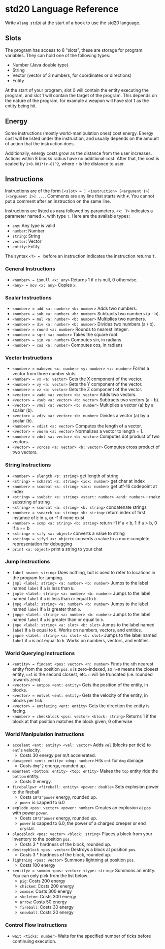 # std20 Language Reference

Write `#lang std20` at the start of a book to use the std20 language.

## Slots

The program has access to 8 "slots", these are storage for
program variables. They can hold one of the following types:
- Number (Java double type)
- String
- Vector (vector of 3 numbers, for coordinates or directions)
- Entity

At the start of your program, slot 0 will contain the entity executing the program,
and slot 1 will contain the target of the program. This depends on the nature of the program,
for example a weapon will have slot 1 as the entity being hit.

## Energy

Some instructions (mostly world-manipulation ones) cost energy. Energy cost
will be listed under the instruction, and usually depends on the amount of action
that the instruction does.

Additionally, energy costs grow as the distance from the user increases.
Actions within 8 blocks radius have no additional cost. After that, the cost
is scaled by `1+0.001*(r-8)^2`, where `r` is the distance to user.

## Instructions

Instructions are of the form `[<slot> = ] <instruction> [<argument 1>] [<argument 2>] ...`.
Comments are any line that starts with `#`. You cannot put a comment
after an instruction on the same line.

Instructions are listed as `name` followed by parameters.
`<x: T>` indicates a parameter named `x`, with type `T`.
Here are the available types:
- `any`: Any type is valid
- `number`: Number
- `string`: String
- `vector`: Vector
- `entity`: Entity

The syntax `<T> = ` before an instruction indicates the instruction returns `T`.

### General Instructions

- `<number> = isnull <x: any>` Returns 1 if `x` is null, 0 otherwise.
- `<any> = mov <x: any>` Copies `x`.

### Scalar Instructions

- `<number> = add <a: number> <b: number>` Adds two numbers.
- `<number> = sub <a: number> <b: number>` Subtracts two numbers (a - b).
- `<number> = mul <a: number> <b: number>` Multiplies two numbers.
- `<number> = div <a: number> <b: number>` Divides two numbers (a / b).
- `<number> = round <a: number>` Rounds to nearest integer.
- `<number> = sqrt <a: number>` Takes the square root.
- `<number> = sin <a: number>` Computes sin, in radians
- `<number> = cos <a: number>` Computes cos, in radians

### Vector Instructions

- `<number> = makevec <x: number> <y: number> <z: number>` Forms a vector from three number slots.
- `<number> = vx <a: vector>` Gets the X component of the vector.
- `<number> = vy <a: vector>` Gets the Y component of the vector.
- `<number> = vz <a: vector>` Gets the Z component of the vector.
- `<vector> = vadd <a: vector> <b: vector>` Adds two vectors.
- `<vector> = vsub <a: vector> <b: vector>` Subtracts two vectors (a - b).
- `<vector> = vmul <a: vector> <b: number>` Multiplies a vector (a) by a scalar (b).
- `<vector> = vdiv <a: vector> <b: number>` Divides a vector (a) by a scalar (b).
- `<number> = vdist <a: vector>` Computes the length of a vector.
- `<vector> = vnorm <a: vector>` Normalizes a vector to length = 1.
- `<number> = vdot <a: vector> <b: vector>` Computes dot product of two vectors.
- `<vector> = vcross <a: vector> <b: vector>` Computes cross product of two vectors.

### String Instructions

- `<number> = slength <s: string>` get length of string
- `<string> = scharat <s: string> <idx: number>` get char at index
- `<number> = scodeat <s: string> <idx: number>` get utf-16 codepoint at index
- `<string> = ssubstr <s: string> <start: number> <end: number>` - make substring of string
- `<string> = sconcat <a: string> <b: string>` concatenate strings
- `<number> = ssearch <a: string> <b: string>` return index of first instance of `b` in `a`, or -1 if none exist
- `<number> = scmp <a: string> <b: string>` return -1 if a < b, 1 if a > b, 0 if a == b
- `<string> = sify <x: object>` converts a value to string
- `<string> = sifyd <x: object>` converts a value to a more complete representation for debugging
- `print <a: object>` print a string to your chat

### Jump Instructions

- `label <name: string>` Does nothing, but is used to refer to locations in the program for jumping.
- `jmpl <label: string> <a: number> <b: number>` Jumps to the label named `label` if `a` is less than `b`.
- `jmple <label: string> <a: number> <b: number>` Jumps to the label named `label` if `a` is less than or equal to `b`.
- `jmpg <label: string> <a: number> <b: number>` Jumps to the label named `label` if `a` is greater than `b`.
- `jmpge <label: string> <a: number> <b: number>` Jumps to the label named `label` if `a` is greater than or equal to `b`.
- `jmpe <label: string> <a: slot> <b: slot>` Jumps to the label named `label` if `a` is equal to `b`. Works on
  numbers, vectors, and entities.
- `jmpne <label: string> <a: slot> <b: slot>` Jumps to the label named `label` if `a` is not equal to `b`. Works on
  numbers, vectors, and entities.

### World Querying Instructions

- `<entity> = findent <pos: vector> <n: number>` Finds the `n`th nearest entity from the position `pos`.
  `n` is zero-indexed, so `n=0` means the closest entity, `n=1` is the second closest, etc.
  `n` will be truncated (i.e. rounded towards zero).
- `<vector> = entpos <ent: entity>` Gets the position of the entity, in blocks.
- `<vector> = entvel <ent: entity>` Gets the velocity of the entity, in blocks per tick.
- `<vector> = entfacing <ent: entity>` Gets the direction the entity is facing.
- `<number> = checkblock <pos: vector> <block: string>` Returns 1 if the block at that position matches the block given, 0 otherwise

### World Manipulation Instructions

- `accelent <ent: entity> <vel: vector>` Adds `vel` (blocks per tick) to `ent`'s velocity.
    - Costs 30 energy per m/t accelerated.
- `damageent <ent: entity> <dmg: number>` Hits `ent` for `dmg` damage.
    - Costs `dmg^2` energy, rounded up.
- `mountent <bottom: entity> <top: entity>` Makes the `top` entity ride the `bottom` entity.
    - Costs 0 energy.
- `fireballpwr <fireball: entity> <power: double>` Sets explosion power to the fireball
    - Costs `10*2^power` energy, rounded up.
    - `power` is capped to 6.0
- `explode <pos: vector> <power: number>` Creates an explosion at `pos` with power `power`.
    - Costs `10*2^power` energy, rounded up.
    - `power` is capped to 6.0, the power of a charged creeper or end crystal.
- `placeblock <pos: vector> <block: string>` Places a block from your inventory to the position `pos`.
    - Costs 3 * hardness of the block, rounded up.
- `destroyblock <pos: vector>` Destroys a block at position `pos`.
    - Costs 3 * hardness of the block, rounded up.
- `lightning <pos: vector>` Summons lightning at position `pos`.
    - Costs 100 energy
- `<entity> = summon <pos: vector> <type: string>` Summons an entity. You can only pick from the list below:
    - `pig`: Costs 200 energy
    - `chicken`: Costs 200 energy
    - `zombie`: Costs 300 energy
    - `skeleton`: Costs 300 energy
    - `arrow`: Costs 50 energy
    - `fireball`: Costs 30 energy
    - `snowball`: Costs 20 energy

### Control Flow Instructions

- `wait <ticks: number>` Waits for the specified number of ticks before continuing execution.
